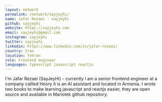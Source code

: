 ```yaml
---
layout: network
permalink: /network/sayjeyhi/
name: Jafar Rezaei - sayjeyhi
github: sayjeyhi
website: https://sayjeyhi.com
email: sayjeyhi@gmail.com
instagram: sayjeyhi
twitter: sayjeyhi
linkedin: https://www.linkedin.com/in/jafar-rezaei/
country: Iran
location: Tehran
role: Frontend engineer
languages: typescript javascript reactjs
---
```


I'm Jafar Rezaei (SayJeyHi) - currently I am a senior frontend engineer at a company callled Hoory it is an AI assistant and located in Armenia. 
I wrote two books to make learning javascript and reactjs easier, they are open source and available in Mariotek github repository.
